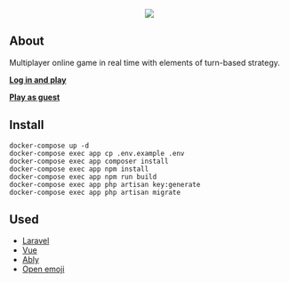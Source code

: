 
<p align="center">
    <a href="https://emoji-quest.com/" title="Emoji Quest Logo"><img src="https://emoji-quest.com/logo.png"></a>
</p>

## About


Multiplayer online game in real time with elements of turn-based strategy.

**[Log in and play](https://emoji-quest.com/)**

**[Play as guest](https://emoji-quest.com/guest)**

## Install
```
docker-compose up -d
docker-compose exec app cp .env.example .env
docker-compose exec app composer install
docker-compose exec app npm install
docker-compose exec app npm run build
docker-compose exec app php artisan key:generate
docker-compose exec app php artisan migrate
```
## Used

- [Laravel](https://laravel.com/)
- [Vue](https://vuejs.org)
- [Ably](https://ably.com/)
- [Open emoji](https://www.openmoji.org)
